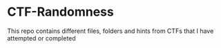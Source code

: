 # CTF-Randomness

This repo contains different files, folders and hints from CTFs that I have attempted or completed
